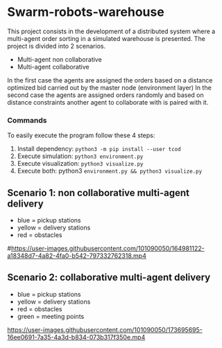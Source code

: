 # Swarm-robots-warehouse

This project consists in the development of a distributed system where a multi-agent order sorting in a simulated warehouse is presented. 
The project is divided into 2 scenarios. 
- Multi-agent non collaborative 
- Multi-agent collaborative 

In the first case the agents are assigned the orders based on a distance optimized bid carried out by the master node (environment layer) 
In the second case the agents are assigned orders randomly and based on distance constraints another agent to collaborate with is paired with it. 

### Commands

To easily execute the program follow these 4 steps:

1. Install dependency: `python3 -m pip install --user tcod`
2. Execute simulation: `python3 environment.py`
3. Execute visualization: `python3 visualize.py`
4. Execute both: python3 `environment.py && python3 visualize.py`


## Scenario 1: non collaborative multi-agent delivery 

- blue = pickup stations 
- yellow = delivery stations
- red = obstacles 



#https://user-images.githubusercontent.com/101090050/164981122-a18348d7-4a82-4fa0-b542-797332762318.mp4



## Scenario 2: collaborative multi-agent delivery

- blue = pickup stations 
- yellow = delivery stations
- red = obstacles 
- green = meeting points 


https://user-images.githubusercontent.com/101090050/173695695-16ee0691-7a35-4a3d-b834-073b317f350e.mp4

